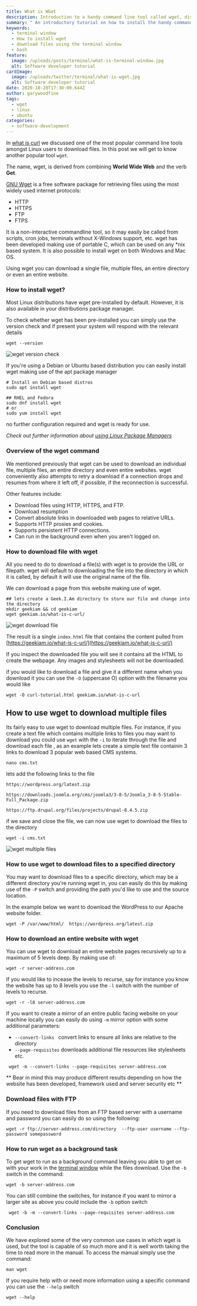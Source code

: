 ```yaml
---
title: What is WGet
description: Introduction to a handy command line tool called wget, discussing installing and its most basic use cases
summary: " An introductory tutorial on how to install the handy command line tool name wget and when and where to use it "
keywords:
  - terminal window
  - How to install wget
  - download files using the terminal window
  - bash
feature:
  image: /uploads/posts/terminal/what-is-terminal-window.jpg
  alt: Software developer tutorial
cardImage:
  image: /uploads/twitter/terminal/what-is-wget.jpg
  alt: Software developer tutorial
date: 2020-10-20T17:30:00.644Z
author: garywoodfine
tags:
  - wget
  - linux
  - ubuntu
categories:
  - software-development
---
```

In [what is curl](https://geekiam.io/what-is-c-url/ "What is cUrl| Geek.I.Am") we discussed one of the most popular 
command line tools amongst Linux users to download files.  In this post we will get to know another popular tool `wget`.

The name, wget, is derived from combining **World Wide Web** and the verb **Get**.

[GNU Wget](https://www.gnu.org/software/wget/ "GNU Wget | GNU Operating System") is a free software package for retrieving files using
the most widely used internet protocols:
 * HTTP
 * HTTPS
 * FTP
 * FTPS 

It is a non-interactive commandline tool, so it may easily be called from scripts, cron jobs, terminals 
without X-Windows support, etc.  wget has been developed making use of portable C, which can be used on any *nix based system.
It is also possible to install wget on both Windows and Mac OS.

Using wget you can download a single file, multiple files, an entire directory or even an entire website. 

### How to install wget?

Most Linux distributions have wget pre-installed by default. However, it is also available in your distributions package
manager. 

To check whether wget has been pre-installed you can simply use the version check and if present your system will respond
with the relevant details

```shell script
wget --version
```

![wget version check ](/uploads/wget-version-check.png "wget version check")

If you're using a Debian or Ubuntu based distribution you can easily install wget making use of the apt package manager

```shell script
# Install on Debian based distros
sudo apt install wget

## RHEL and Fedora
sudo dnf install wget 
# or
sudo yum install wget

```
no further configuration required and wget is ready for use.  

*Check out further information about [using Linux Package Managers](https://geekiam.io/what-is-a-linux-package-manager/ "What is a Linux Package Manager | Geek.I.Am")*

### Overview of the wget command

We mentioned previously that wget can be used to download an individual file, multiple files, an entire directory and 
even entire websites. wget conveniently also attempts to retry a download if a connection drops and resumes from where it 
left off, if possible, if the reconnection is successful.

Other features include:
* Download files using HTTP, HTTPS, and FTP.
* Download resumption
* Convert absolute links in downloaded web pages to relative URLs.
* Supports HTTP proxies and cookies.
* Supports persistent HTTP connections.
* Can run in the background even when you aren't logged on.

### How to download file with wget

All you need to do to download a file(s) with wget is to provide the URL or filepath. wget will default to downloading 
the file into the directory in which it is called, by default it will use the original name of the file.

We can download a page from this website making use of wget.
```shell script
## lets create a Geek.I.Am directory to store our file and change into the directory
mkdir geekiam && cd geekiam
wget geekiam.io/what-is-c-url/
```

![wget download file ](/uploads/wget-download-page.png "wget download page")

The result is a single `index.html` file that contains the content pulled  from [https://geekiam.io/what-is-c-url/](https://geekiam.io/what-is-c-url/) 

If you inspect the downloaded file you will see it contains all the HTML to create the webpage. Any images and stylesheets
will not be downloaded. 

if you would like to download a file and give it a different name when you download it you can use the `-O` (uppercase O) option
with the filename you would like 

```shell script
wget -O curl-tutorial.html geekiam.io/what-is-c-url
```

## How to use wget to download multiple files

Its fairly easy to use wget to download multiple files. For instance, if you create a text file which contains multiple links
to files you may want to download you could use `wget` with the `-i` to iterate through the file and download each file
 , as an example lets create a simple text file containin 3 links to download 3 popular web based CMS systems.

```shell script
nano cms.txt
```
lets add the following links to the file

```shell script
https://wordpress.org/latest.zip

https://downloads.joomla.org/cms/joomla3/3-8-5/Joomla_3-8-5-Stable-Full_Package.zip

https://ftp.drupal.org/files/projects/drupal-8.4.5.zip

```
if we save and close the file, we can now use wget to download the files to the directory

```shell script
wget -i cms.txt
```
![wget multiple files ](/uploads/wget-multiple-files.png "wget multiple files")

### How to use wget to download files to a specified directory

You may want to download files to a specific directory, which may be a different directory you're running wget in, you can easily
do this by making use of the `-P` switch and providing the path you'd like to use and the source location.

In the example below we want to download the WordPress to our Apache website folder.

```shell script
wget -P /var/www/html/  https://wordpress.org/latest.zip
```


### How to download an entire website with wget

You can use wget to download an entire website pages recursively up to a maximum of 5 levels deep. By
making use of:

```shell script
wget -r server-address.com
```

If you would like to incease the levels to recurse, say for instance you know the website has 
up to 8 levels you use the `-l` switch with the number of levels to recurse.

```shell script
wget -r -l8 server-address.com
```

If you want to create a mirror of an entire public facing website on your machine locally you can easily do using `-m`
mirror option with some additional parameters:

* `--convert-links ` convert links to ensure all links are relative to the directory
* `--page-requisites` downloads additional file resources like stylesheets etc.

```shell script
 wget -m --convert-links --page-requisites server-address.com
```
** Bear in mind this may produce different results depending on how the website has been developed, framework used
and server security etc **


### Download files with FTP

If you need to download files from an FTP based server with a username and password you can easily do so using the following:

```shell script
wget -r ftp://server-address.com/directory  --ftp-user username --ftp-password somepassword
``` 


### How to run wget as a background task
To get wget to run as a background command leaving you able to get on with your work in the [terminal window](https://geekiam.io/what-is-a-terminal-window/ "What is a terminal window | Geek.I.Am") 
while the files download. Use the `-b` switch in the command:

```shell script
wget -b server-address.com
```
You can still combine the switches, for instance if you want to mirror a larger site as above you could include the `-b`
option switch
```shell script
 wget -b -m --convert-links --page-requisites server-address.com
```

### Conclusion
 
 We have explored some of the very common use cases in which wget is used, but the tool is capable of so much more and 
 it is well worth taking the time to read more in the manual. To access the manual simply use the command:
 
 ```shell script
man wget
```

If you require help with or need more information using a specific command you can use the `--help` switch
```shell script
wget --help
```






